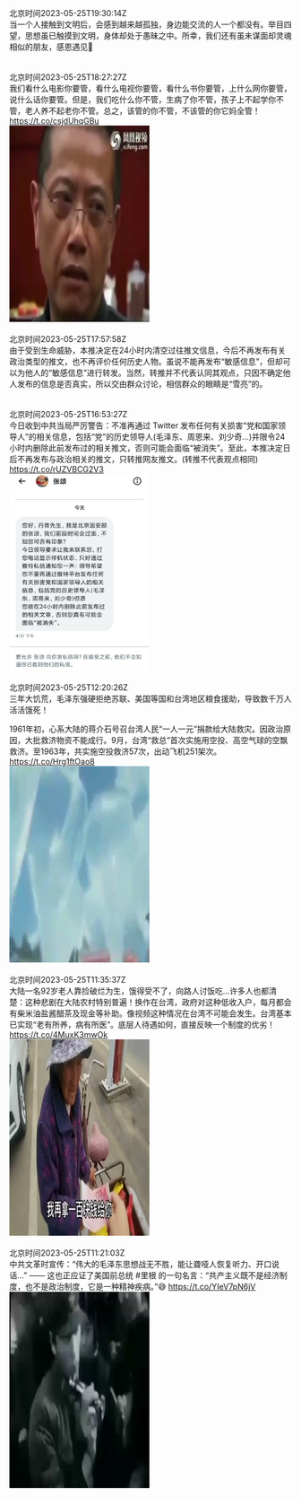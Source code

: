 北京时间2023-05-25T19:30:14Z<br>当一个人接触到文明后，会感到越来越孤独，身边能交流的人一个都没有。举目四望，思想虽已触摸到文明，身体却处于愚昧之中。所幸，我们还有虽未谋面却灵魂相似的朋友，感恩遇见🙏<br><br><br>北京时间2023-05-25T18:27:27Z<br>我们看什么电影你要管，看什么电视你要管，看什么书你要管，上什么网你要管，说什么话你要管。但是，我们吃什么你不管，生病了你不管，孩子上不起学你不管，老人养不起老你不管。总之，该管的你不管，不该管的你它妈全管！ https://t.co/csjdUhqGBu<br><img src='/temp/video/2023/u-Month-5/az-Day-25/DanQing1953/1661680370150957058_0.jpg' width='250' height='350'><br><br>北京时间2023-05-25T17:57:58Z<br>由于受到生命威胁，本推决定在24小时内清空过往推文信息，今后不再发布有关政治类型的推文，也不再评价任何历史人物。虽说不能再发布“敏感信息”，但却可以为他人的“敏感信息”进行转发。当然，转推并不代表认同其观点，只因不确定他人发布的信息是否真实，所以交由群众讨论，相信群众的眼睛是“雪亮”的。<br><br><br>北京时间2023-05-25T16:53:27Z<br>今日收到中共当局严厉警告：不准再通过 Twitter 发布任何有关损害“党和国家领导人”的相关信息，包括“党”的历史领导人(毛泽东、周恩来、刘少奇…)并限令24小时内删除此前发布过的相关推文，否则可能会面临“被消失”。至此，本推决定日后不再发布与政治相关的推文，只转推网友推文。(转推不代表观点相同) https://t.co/rUZVBCG2V3<br><img src='/temp/image/2023/u-Month-5/1661656713445924866_0.jpg' width='250' height='350'><br><br>北京时间2023-05-25T12:20:26Z<br>三年大饥荒，毛泽东强硬拒绝苏联、美国等国和台湾地区粮食援助，导致数千万人活活饿死！

1961年初，心系大陆的蒋介石号召台湾人民“一人一元”捐款给大陆救灾。因政治原因，大批救济物资不能成行。9月，台湾“救总”首次实施用空投、高空气球的空飘救济。至1963年，共实施空投救济57次，出动飞机251架次。 https://t.co/Hrg1ftOao8<br><img src='/temp/video/2023/u-Month-5/az-Day-25/DanQing1953/1661588009144451072_0.jpg' width='250' height='350'><br><br>北京时间2023-05-25T11:35:37Z<br>大陆一名92岁老人靠捡破烂为生，饿得受不了，向路人讨饭吃…许多人也都清楚：这种悲剧在大陆农村特别普遍！换作在台湾，政府对这种低收入户，每月都会有柴米油盐酱醋茶及现金等补助。像视频这种情况在台湾不可能会发生。台湾基本已实现“老有所养，病有所医”。底层人待遇如何，直接反映一个制度的优劣！ https://t.co/4MuxK3mwOk<br><img src='/temp/video/2023/u-Month-5/az-Day-25/DanQing1953/1661576727808864256_0.jpg' width='250' height='350'><br><br>北京时间2023-05-25T11:21:03Z<br>中共文革时宣传：“伟大的毛泽东思想战无不胜，能让聋哑人恢复听力、开口说话…” —— 这也正应证了美国前总统 #里根 的一句名言：“共产主义既不是经济制度，也不是政治制度，它是一种精神疾病。”😅 https://t.co/YIeV7pN6jV<br><img src='/temp/video/2023/u-Month-5/az-Day-25/DanQing1953/1661573062108798976_0.jpg' width='250' height='350'><br><br>